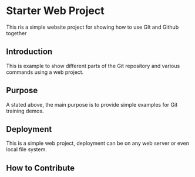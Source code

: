 # Starter Web Project

This ris a simple website project for showing how to use GIt and Github together 
## Introduction

This is example to show different parts of the Git repository and various commands using a web project.

## Purpose

A stated above, the main purpose is to provide simple examples for Git training demos.
## Deployment

This is a simple web project, deployment can be on any web server or even local file system.
## How to Contribute
